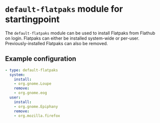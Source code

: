 # `default-flatpaks` module for startingpoint

The `default-flatpaks` module can be used to install Flatpaks from Flathub on login. Flatpaks can either be installed system-wide or per-user. Previously-installed Flatpaks can also be removed.

## Example configuration

```yaml
- type: default-flatpaks
  system:
    install:
    - org.gnome.Loupe
    remove:
    - org.gnome.eog
  user:
    install:
    - org.gnome.Epiphany
    remove:
    - org.mozilla.firefox
```
